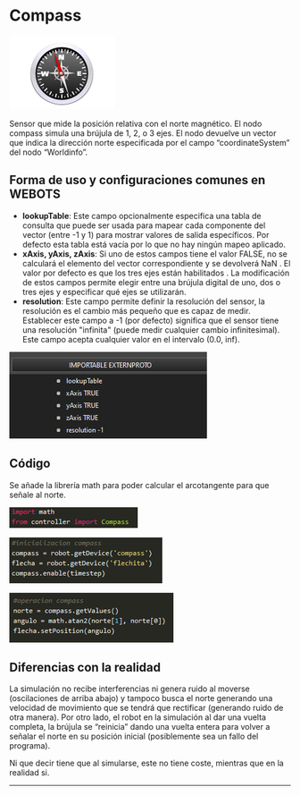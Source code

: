 
# Compass
![](img/Compass.PNG)

Sensor que mide la posición relativa con el norte magnético. El nodo compass simula una brújula de 1, 2, o 3 ejes. El nodo devuelve un vector que indica la dirección norte especificada por el campo “coordinateSystem” del nodo “Worldinfo”.

## Forma de uso y configuraciones comunes en WEBOTS

* **lookupTable**: Este campo opcionalmente especifica una tabla de consulta que puede ser usada para mapear cada componente del vector (entre -1 y 1) para mostrar valores de salida específicos. Por defecto esta tabla está vacía por lo que no hay ningún mapeo aplicado.
* **xAxis, yAxis, zAxis**: Si uno de estos campos tiene el valor FALSE, no se calculará el elemento del vector correspondiente y se devolverá NaN . El valor por defecto es que los tres ejes están habilitados . La modificación de estos campos permite elegir entre una brújula digital de uno, dos o tres ejes y especificar qué ejes se utilizarán.
* **resolution**: Este campo permite definir la resolución del sensor, la resolución es el cambio más pequeño que es capaz de medir. Establecer este campo a -1 (por defecto) significa que el sensor tiene una resolución "infinita" (puede medir cualquier cambio infinitesimal). Este campo acepta cualquier valor en el intervalo (0.0, inf).

![](img/importable_externproto_Compass.png)

## Código

Se añade la librería math para poder calcular el arcotangente para que señale al norte.

![](img/import_Compass.png)

![](img/init_Compass.png)

![](img/operation_Compass.png)


## Diferencias con la realidad

La simulación no recibe interferencias ni genera ruido al moverse (oscilaciones de arriba abajo) y tampoco busca el norte generando una velocidad de movimiento que se tendrá que rectificar (generando ruido de otra manera). Por otro lado, el robot en la simulación al dar una vuelta completa, la brújula se “reinicia” dando una vuelta entera para volver a señalar el norte en su posición inicial (posiblemente sea un fallo del programa).

Ni que decir tiene que al simularse, este no tiene coste, mientras que en la realidad si.

---
